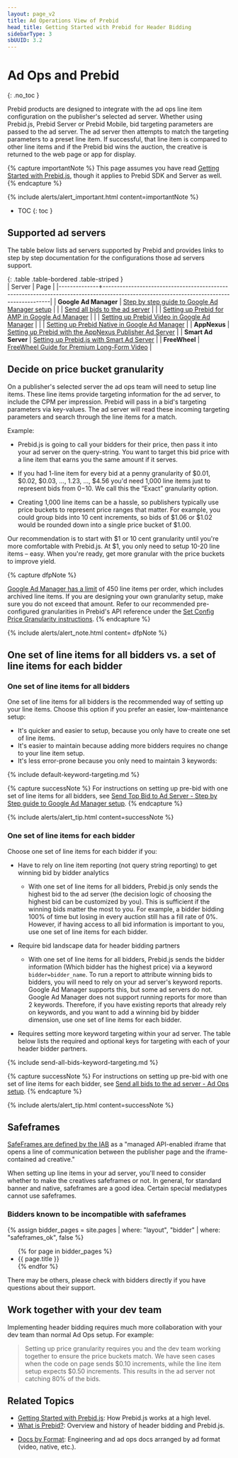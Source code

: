 ```yaml
---
layout: page_v2
title: Ad Operations View of Prebid
head_title: Getting Started with Prebid for Header Bidding
sidebarType: 3
sbUUID: 3.2
---
```




# Ad Ops and Prebid
{: .no_toc }

Prebid products are designed to integrate with the ad ops line item configuration on the publisher's selected ad server. Whether using Prebid.js, Prebid Server or Prebid Mobile, bid targeting parameters are passed to the ad server. The ad server then attempts to  match the targeting parameters to a preset line item. If successful, that line item is compared to other line items and if the Prebid bid wins the auction, the creative is returned to the web page or app for display.

{% capture importantNote %}
This page assumes you have read [Getting Started with Prebid.js](/overview/getting-started.html), though it applies to Prebid SDK and Server as well.
{% endcapture %}

{% include alerts/alert_important.html content=importantNote %}

* TOC
{: toc }

## Supported ad servers

The table below lists ad servers supported by Prebid and provides links to step by step documentation for the configurations those ad servers support.

{: .table .table-bordered .table-striped }  
| Server       | Page                                                                                                                                    |
|--------------+-----------------------------------------------------------------------------------------------------------------------------------------|
| **Google Ad Manager**      | [Step by step guide to Google Ad Manager setup](/adops/step-by-step.html)                                                          |
|              | [Send all bids to the ad server](/adops/send-all-bids-adops.html)                                                    |
|              | [Setting up Prebid for AMP in Google Ad Manager](/adops/setting-up-prebid-for-amp-in-dfp.html)                                     |
|              | [Setting up Prebid Video in Google Ad Manager](/adops/setting-up-prebid-video-in-dfp.html)                                         |
|              | [Setting up Prebid Native in Google Ad Manager](/adops/gam-native.html)                                       |
| **AppNexus** | [Setting up Prebid with the AppNexus Publisher Ad Server](/adops/setting-up-prebid-with-the-appnexus-ad-server.html) |
| **Smart Ad Server** | [Setting up Prebid.js with Smart Ad Server](/adops/setting-up-prebidjs-with-Smart-Ad-Server.html) |
| **FreeWheel** | [FreeWheel Guide for Premium Long-Form Video](/adops/setting-up-prebid-video-in-freewheel.html) |

## Decide on price bucket granularity

On a publisher's selected server the ad ops team will need to setup line items. These line items provide targeting information for the ad server, to include the CPM per impression. Prebid will pass in a bid's targeting parameters via key-values. The ad server will read these incoming targeting parameters and search through the line items for a match.

Example:

* Prebid.js is going to call your bidders for their price, then pass it into your ad server on the query-string. You want to target this bid price with a line item that earns you the same amount if it serves.

* If you had 1-line item for every bid at a penny granularity of $0.01, $0.02, $0.03, ..., 1.23, ..., $4.56 you'd need 1,000 line items just to represent bids from $0-$10. We call this the “Exact” granularity option.

* Creating 1,000 line items can be a hassle, so publishers typically use price buckets to represent price ranges that matter. For example, you could group bids into 10 cent increments, so bids of $1.06 or $1.02 would be rounded down into a single price bucket of $1.00.

Our recommendation is to start with $1 or 10 cent granularity until you're more comfortable with Prebid.js. At $1, you only need to setup 10-20 line items – easy. When you're ready, get more granular with the price buckets to improve yield.

{% capture dfpNote %}

[Google Ad Manager has a limit](https://support.google.com/admanager/answer/1628457?hl=en#Trafficking) of 450 line items per order, which includes archived line items. If you are designing your own granularity setup, make sure you do not exceed that amount. Refer to our recommended pre-configured granularities in Prebid's API reference under the [Set Config Price Granularity instructions](/dev-docs/publisher-api-reference/setConfig.html#setConfig-Price-Granularity).
{% endcapture %}

{% include alerts/alert_note.html content= dfpNote %}


## One set of line items for all bidders vs. a set of line items for each bidder

### One set of line items for all bidders

One set of line items for all bidders is the recommended way of setting up your line items.  Choose this option if you prefer an easier, low-maintenance setup:

- It's quicker and easier to setup, because you only have to create one set of line items.
- It's easier to maintain because adding more bidders requires no change to your line item setup.
- It's less error-prone because you only need to maintain 3 keywords:

{% include default-keyword-targeting.md %}


{% capture successNote %}
For instructions on setting up pre-bid with one set of line items for all bidders, see [Send Top Bid to Ad Server - Step by Step guide to Google Ad Manager setup](/adops/step-by-step.html).
{% endcapture %}

{% include alerts/alert_tip.html content=successNote %}


### One set of line items for each bidder

Choose one set of line items for each bidder if you:

- Have to rely on line item reporting (not query string reporting) to get winning bid by bidder analytics
    - With one set of line items for all bidders, Prebid.js only sends the highest bid to the ad server (the decision logic of choosing the highest bid can be customized by you). This is sufficient if the winning bids matter the most to you. For example, a bidder bidding 100% of time but losing in every auction still has a fill rate of 0%. However, if having access to all bid information is important to you, use one set of line items for each bidder.

- Require bid landscape data for header bidding partners
    - With one set of line items for all bidders, Prebid.js sends the bidder information (Which bidder has the highest price) via a keyword `bidder=bidder_name`. To run a report to attribute winning bids to bidders, you will need to rely on your ad server's keyword reports. Google Ad Manager supports this, but some ad servers do not. Google Ad Manager does not support running reports for more than 2 keywords. Therefore, if you have existing reports that already rely on keywords, and you want to add a winning bid by bidder dimension, use one set of line items for each bidder.

- Requires setting more keyword targeting within your ad server. The table below lists the required and optional keys for targeting with each of your header bidder partners.

{% include send-all-bids-keyword-targeting.md %}

{% capture successNote %}
For instructions on setting up pre-bid with one set of line items for each bidder, see [Send all bids to the ad server - Ad Ops setup](/adops/send-all-bids-adops.html).
{% endcapture %}

{% include alerts/alert_tip.html content=successNote %}

## Safeframes

[SafeFrames are defined by the IAB](https://www.iab.com/guidelines/safeframe/) as a "managed API-enabled iframe that opens a line of communication between the publisher page and the iframe-contained ad creative."

When setting up line items in your ad server, you'll need to consider whether to make the creatives safeframes or not. In general, for standard banner and native, safeframes are a good idea. Certain special mediatypes cannot use safeframes.

### Bidders known to be incompatible with safeframes

{% assign bidder_pages = site.pages | where: "layout", "bidder" | where: "safeframes_ok", false %}
<ul>
{% for page in bidder_pages %}
<li>{{ page.title }}</li>
{% endfor %}
</ul>

There may be others, please check with bidders directly if you have questions about their support.

## Work together with your dev team

Implementing header bidding requires much more collaboration with your dev team than normal Ad Ops setup. For example:

> Setting up price granularity requires you and the dev team working together to ensure the price buckets match. We have seen cases when the code on page sends $0.10 increments, while the line item setup expects $0.50 increments. This results in the ad server not catching 80% of the bids.

## Related Topics

- [Getting Started with Prebid.js](/overview/getting-started.html): How Prebid.js works at a high level.
- [What is Prebid?](/overview/intro.html): Overview and history of header bidding and Prebid.js.
+ [Docs by Format](/dev-docs/docs-by-format.html): Engineering and ad ops docs arranged by ad format (video, native, etc.).
